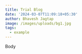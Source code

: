 ```yaml
---
title: Trial Blog
date: '2024-03-07T11:09:18+05:30'
author: Bhavesh Jagtap
image: /images/uploads/bg1.jpg
tags:
  - example
---
```

Body
